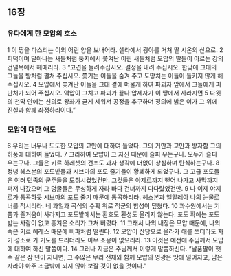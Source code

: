 ## 16장
### 유다에게 한 모압의 호소
1 이 땅을 다스리는 이의 어린 양을 보내어라. 셀라에서 광야를 거쳐 딸 시온의 산으로.
2 퍼덕이며 달아나는 새들처럼 둥지에서 쫓겨난 어린 새들처럼 모압의 딸들이 아르논 강의 건널목에서 헤매리라.
3 “고견을 들려주십시오. 결정을 내려 주십시오. 한낮에 그대의 그늘을 밤처럼 펼쳐 주십시오. 쫓기는 이들을 숨겨 주고 도망치는 이들이 들키지 않게 해 주십시오.
4 모압에서 쫓겨난 이들을 그대 곁에 머물게 하여 파괴자 앞에서 그들에게 피난처가 되어 주십시오. 억압이 그치고 파괴가 끝나 압제자가 이 땅에서 사라지면
5 다윗의 천막 안에는 신의로 왕좌가 굳게 세워져 공정을 추구하며 정의에 밝은 이가 그 위에 진실과 함께 좌정하리이다.”
### 모압에 대한 애도
6 우리는 너무나 도도한 모압의 교만에 대하여 들었다. 그의 거만과 교만과 방자함 그의 허풍에 대하여 들었다.
7 그리하여 모압이 그 자신 때문에 슬피 우는구나. 모두가 슬피 우는구나. 그들은 키르 하레셋의 건포도 과자 생각에 더없이 상심하며 탄식하는구나.
8 정녕 헤스본의 포도밭들과 시브마의 포도 줄기들이 황폐하게 되었구나. 그 고급 포도들은 여러 민족의 군주들을 도취시켰었건만. 그것들은 야제르까지 뻗어 나가고 사막까지 퍼져 나갔으며 그 덩굴들은 무성하게 자라 바다 건너까지 다다랐었건만.
9 나 이제 야제르가 통곡하듯 시브마의 포도 줄기 때문에 통곡하리라. 헤스본과 엘알레야 나의 눈물로 너를 적시리라. 네 과일과 곡식의 수확 위로 적군의 함성이 덮쳤다.
10 과수원에서는 기쁨과 즐거움이 사라지고 포도밭에서는 환호도 환성도 울리지 않는다. 포도 확에는 포도 밟는 사람이 없고 흥겨운 소리가 그쳐 버렸다.
11 그래서 나의 내장은 모압 때문에, 나의 속은 키르 헤레스 때문에 비파처럼 떨린다.
12 모압이 산당으로 올라가 애를 쓰더라도 자기 성소로 가 기도를 드리더라도 아무 소용이 없으리라.
13 이것은 예전에 주님께서 모압에 대하여 하신 말씀이다.
14 그러나 지금은 주님께서 이렇게 말씀하신다. “날품팔이 햇수 같은 삼 년이 지나면, 그 수많은 무리 전체와 함께 모압의 영광은 땅에 떨어지고, 남은 자라야 아주 조금밖에 되지 않아 보잘 것이 없을 것이다.”
